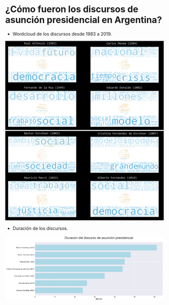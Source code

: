 # ¿Cómo fueron los discursos de asunción presidencial en Argentina?

-	Wordcloud de los discursos desde 1983 a 2019.

![](img/wordcloud1.png)
![](img/wordcloud2.png)

- Duración de los discursos.

![](img/duracion_discurso.png)